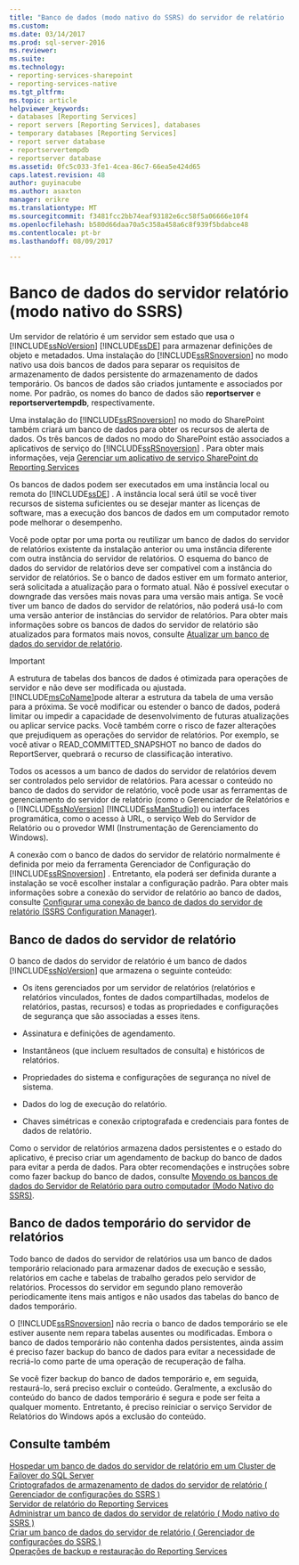 ```yaml
---
title: "Banco de dados (modo nativo do SSRS) do servidor de relatório | Microsoft Docs"
ms.custom: 
ms.date: 03/14/2017
ms.prod: sql-server-2016
ms.reviewer: 
ms.suite: 
ms.technology:
- reporting-services-sharepoint
- reporting-services-native
ms.tgt_pltfrm: 
ms.topic: article
helpviewer_keywords:
- databases [Reporting Services]
- report servers [Reporting Services], databases
- temporary databases [Reporting Services]
- report server database
- reportservertempdb
- reportserver database
ms.assetid: 0fc5c033-3fe1-4cea-86c7-66ea5e424d65
caps.latest.revision: 48
author: guyinacube
ms.author: asaxton
manager: erikre
ms.translationtype: MT
ms.sourcegitcommit: f3481fcc2bb74eaf93182e6cc58f5a06666e10f4
ms.openlocfilehash: b580d66daa70a5c358a458a6c8f939f5bdabce48
ms.contentlocale: pt-br
ms.lasthandoff: 08/09/2017

---
```

# <a name="report-server-database-ssrs-native-mode"></a>Banco de dados do servidor relatório (modo nativo do SSRS)
  Um servidor de relatório é um servidor sem estado que usa o [!INCLUDE[ssNoVersion](../../includes/ssnoversion-md.md)] [!INCLUDE[ssDE](../../includes/ssde-md.md)] para armazenar definições de objeto e metadados. Uma instalação do [!INCLUDE[ssRSnoversion](../../includes/ssrsnoversion-md.md)] no modo nativo usa dois bancos de dados para separar os requisitos de armazenamento de dados persistente do armazenamento de dados temporário. Os bancos de dados são criados juntamente e associados por nome. Por padrão, os nomes do banco de dados são **reportserver** e **reportservertempdb**, respectivamente.  
  
 Uma instalação do [!INCLUDE[ssRSnoversion](../../includes/ssrsnoversion-md.md)] no modo do SharePoint também criará um banco de dados para obter os recursos de alerta de dados. Os três bancos de dados no modo do SharePoint estão associados a aplicativos de serviço do [!INCLUDE[ssRSnoversion](../../includes/ssrsnoversion-md.md)] . Para obter mais informações, veja [Gerenciar um aplicativo de serviço SharePoint do Reporting Services](../../reporting-services/report-server-sharepoint/manage-a-reporting-services-sharepoint-service-application.md)  
  
 Os bancos de dados podem ser executados em uma instância local ou remota do [!INCLUDE[ssDE](../../includes/ssde-md.md)] . A instância local será útil se você tiver recursos de sistema suficientes ou se desejar manter as licenças de software, mas a execução dos bancos de dados em um computador remoto pode melhorar o desempenho.  
  
 Você pode optar por uma porta ou reutilizar um banco de dados do servidor de relatórios existente da instalação anterior ou uma instância diferente com outra instância do servidor de relatórios. O esquema do banco de dados do servidor de relatórios deve ser compatível com a instância do servidor de relatórios. Se o banco de dados estiver em um formato anterior, será solicitada a atualização para o formato atual. Não é possível executar o downgrade das versões mais novas para uma versão mais antiga. Se você tiver um banco de dados do servidor de relatórios, não poderá usá-lo com uma versão anterior de instâncias do servidor de relatórios. Para obter mais informações sobre os bancos de dados do servidor de relatório são atualizados para formatos mais novos, consulte [Atualizar um banco de dados do servidor de relatório](../../reporting-services/install-windows/upgrade-a-report-server-database.md).  
  
> [!IMPORTANT]  
>  A estrutura de tabelas dos bancos de dados é otimizada para operações de servidor e não deve ser modificada ou ajustada. [!INCLUDE[msCoName](../../includes/msconame-md.md)]pode alterar a estrutura da tabela de uma versão para a próxima. Se você modificar ou estender o banco de dados, poderá limitar ou impedir a capacidade de desenvolvimento de futuras atualizações ou aplicar service packs. Você também corre o risco de fazer alterações que prejudiquem as operações do servidor de relatórios. Por exemplo, se você ativar o READ_COMMITTED_SNAPSHOT no banco de dados do ReportServer, quebrará o recurso de classificação interativo.  
  
 Todos os acessos a um banco de dados do servidor de relatórios devem ser controlados pelo servidor de relatórios. Para acessar o conteúdo no banco de dados do servidor de relatório, você pode usar as ferramentas de gerenciamento do servidor de relatório (como o Gerenciador de Relatórios e o [!INCLUDE[ssNoVersion](../../includes/ssnoversion-md.md)] [!INCLUDE[ssManStudio](../../includes/ssmanstudio-md.md)]) ou interfaces programática, como o acesso à URL, o serviço Web do Servidor de Relatório ou o provedor WMI (Instrumentação de Gerenciamento do Windows).  
  
 A conexão com o banco de dados do servidor de relatório normalmente é definida por meio da ferramenta Gerenciador de Configuração do [!INCLUDE[ssRSnoversion](../../includes/ssrsnoversion-md.md)] . Entretanto, ela poderá ser definida durante a instalação se você escolher instalar a configuração padrão. Para obter mais informações sobre a conexão do servidor de relatório ao banco de dados, consulte [Configurar uma conexão de banco de dados do servidor de relatório &#40;SSRS Configuration Manager&#41;](../../reporting-services/install-windows/configure-a-report-server-database-connection-ssrs-configuration-manager.md).  
  
## <a name="report-server-database"></a>Banco de dados do servidor de relatório  
 O banco de dados do servidor de relatório é um banco de dados [!INCLUDE[ssNoVersion](../../includes/ssnoversion-md.md)] que armazena o seguinte conteúdo:  
  
-   Os itens gerenciados por um servidor de relatórios (relatórios e relatórios vinculados, fontes de dados compartilhadas, modelos de relatórios, pastas, recursos) e todas as propriedades e configurações de segurança que são associadas a esses itens.  
  
-   Assinatura e definições de agendamento.  
  
-   Instantâneos (que incluem resultados de consulta) e históricos de relatórios.  
  
-   Propriedades do sistema e configurações de segurança no nível de sistema.  
  
-   Dados do log de execução do relatório.  
  
-   Chaves simétricas e conexão criptografada e credenciais para fontes de dados de relatório.  
  
 Como o servidor de relatórios armazena dados persistentes e o estado do aplicativo, é preciso criar um agendamento de backup do banco de dados para evitar a perda de dados. Para obter recomendações e instruções sobre como fazer backup do banco de dados, consulte [Movendo os bancos de dados do Servidor de Relatório para outro computador &#40;Modo Nativo do SSRS&#41;](../../reporting-services/report-server/moving-the-report-server-databases-to-another-computer-ssrs-native-mode.md).  
  
## <a name="report-server-temporary-database"></a>Banco de dados temporário do servidor de relatórios  
 Todo banco de dados do servidor de relatórios usa um banco de dados temporário relacionado para armazenar dados de execução e sessão, relatórios em cache e tabelas de trabalho gerados pelo servidor de relatórios. Processos do servidor em segundo plano removerão periodicamente itens mais antigos e não usados das tabelas do banco de dados temporário.  
  
 O [!INCLUDE[ssRSnoversion](../../includes/ssrsnoversion-md.md)] não recria o banco de dados temporário se ele estiver ausente nem repara tabelas ausentes ou modificadas. Embora o banco de dados temporário não contenha dados persistentes, ainda assim é preciso fazer backup do banco de dados para evitar a necessidade de recriá-lo como parte de uma operação de recuperação de falha.  
  
 Se você fizer backup do banco de dados temporário e, em seguida, restaurá-lo, será preciso excluir o conteúdo. Geralmente, a exclusão do conteúdo do banco de dados temporário é segura e pode ser feita a qualquer momento. Entretanto, é preciso reiniciar o serviço Servidor de Relatórios do Windows após a exclusão do conteúdo.  
  
## <a name="see-also"></a>Consulte também  
 [Hospedar um banco de dados do servidor de relatório em um Cluster de Failover do SQL Server](../../reporting-services/install-windows/host-a-report-server-database-in-a-sql-server-failover-cluster.md)   
 [Criptografados de armazenamento de dados do servidor de relatório &#40; Gerenciador de configurações do SSRS &#41;](../../reporting-services/install-windows/ssrs-encryption-keys-store-encrypted-report-server-data.md)   
 [Servidor de relatório do Reporting Services](../../reporting-services/report-server-sharepoint/reporting-services-report-server.md)   
 [Administrar um banco de dados do servidor de relatório &#40; Modo nativo do SSRS &#41;](../../reporting-services/report-server/administer-a-report-server-database-ssrs-native-mode.md)   
 [Criar um banco de dados do servidor de relatório &#40; Gerenciador de configurações do SSRS &#41;](../../reporting-services/install-windows/ssrs-report-server-create-a-report-server-database.md)   
 [Operações de backup e restauração do Reporting Services](../../reporting-services/install-windows/backup-and-restore-operations-for-reporting-services.md)  
  
  
